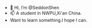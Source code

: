 - 👋 Hi, I’m @SeddonShen
- 📫 A student in NWPU,Xi'an China.
- Want to learn something.I hope I can.

<!---
SeddonShen/SeddonShen is a ✨ special ✨ repository because its `README.md` (this file) appears on your GitHub profile.
You can click the Preview link to take a look at your changes.
--->
